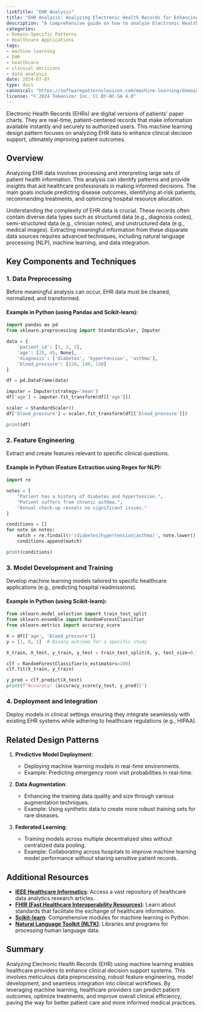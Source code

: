```yaml
---
linkTitle: "EHR Analysis"
title: "EHR Analysis: Analyzing Electronic Health Records for Enhancing Clinical Decision Support"
description: "A comprehensive guide on how to analyze Electronic Health Records (EHR) to improve clinical decision support systems in healthcare applications."
categories:
- Domain-Specific Patterns
- Healthcare Applications
tags:
- machine learning
- EHR
- healthcare
- clinical decisions
- data analysis
date: 2024-07-07
type: docs
canonical: "https://softwarepatternslexicon.com/machine-learning/domain-specific-patterns/healthcare-applications-(continued)/ehr-analysis"
license: "© 2024 Tokenizer Inc. CC BY-NC-SA 4.0"
---
```



Electronic Health Records (EHRs) are digital versions of patients' paper charts. They are real-time, patient-centered records that make information available instantly and securely to authorized users. This machine learning design pattern focuses on analyzing EHR data to enhance clinical decision support, ultimately improving patient outcomes.

## Overview

Analyzing EHR data involves processing and interpreting large sets of patient health information. This analysis can identify patterns and provide insights that aid healthcare professionals in making informed decisions. The main goals include predicting disease outcomes, identifying at-risk patients, recommending treatments, and optimizing hospital resource allocation.

Understanding the complexity of EHR data is crucial. These records often contain diverse data types such as structured data (e.g., diagnosis codes), semi-structured data (e.g., clinician notes), and unstructured data (e.g., medical images). Extracting meaningful information from these disparate data sources requires advanced techniques, including natural language processing (NLP), machine learning, and data integration.

## Key Components and Techniques

### 1. Data Preprocessing
Before meaningful analysis can occur, EHR data must be cleaned, normalized, and transformed.

#### Example in Python (using Pandas and Scikit-learn):

```python
import pandas as pd
from sklearn.preprocessing import StandardScaler, Imputer

data = {
    'patient_id': [1, 2, 3],
    'age': [25, 45, None],
    'diagnosis': ['diabetes', 'hypertension', 'asthma'],
    'blood_pressure': [120, 140, 130]
}

df = pd.DataFrame(data)

imputer = Imputer(strategy='mean')
df['age'] = imputer.fit_transform(df[['age']])

scaler = StandardScaler()
df['blood_pressure'] = scaler.fit_transform(df[['blood_pressure']])

print(df)
```

### 2. Feature Engineering
Extract and create features relevant to specific clinical questions.

#### Example in Python (Feature Extraction using Regex for NLP):

```python
import re

notes = [
    "Patient has a history of diabetes and hypertension.",
    "Patient suffers from chronic asthma.",
    "Annual check-up reveals no significant issues."
]

conditions = []
for note in notes:
    match = re.findall(r'(diabetes|hypertension|asthma)', note.lower())
    conditions.append(match)

print(conditions)
```

### 3. Model Development and Training
Develop machine learning models tailored to specific healthcare applications (e.g., predicting hospital readmissions).

#### Example in Python (using Scikit-learn):

```python
from sklearn.model_selection import train_test_split
from sklearn.ensemble import RandomForestClassifier
from sklearn.metrics import accuracy_score

X = df[['age', 'blood_pressure']]
y = [1, 0, 1]  # Binary outcome for a specific study

X_train, X_test, y_train, y_test = train_test_split(X, y, test_size=0.33, random_state=42)

clf = RandomForestClassifier(n_estimators=100)
clf.fit(X_train, y_train)

y_pred = clf.predict(X_test)
print(f"Accuracy: {accuracy_score(y_test, y_pred)}")
```

### 4. Deployment and Integration
Deploy models in clinical settings ensuring they integrate seamlessly with existing EHR systems while adhering to healthcare regulations (e.g., HIPAA).

## Related Design Patterns

1. **Predictive Model Deployment**:
   - Deploying machine learning models in real-time environments.
   - Example: Predicting emergency room visit probabilities in real-time.

2. **Data Augmentation**:
   - Enhancing the training data quality and size through various augmentation techniques.
   - Example: Using synthetic data to create more robust training sets for rare diseases.

3. **Federated Learning**:
   - Training models across multiple decentralized sites without centralized data pooling.
   - Example: Collaborating across hospitals to improve machine learning model performance without sharing sensitive patient records.

## Additional Resources

- **[IEEE Healthcare Informatics](https://ieeexplore.ieee.org/Xplore/home.jsp)**: Access a vast repository of healthcare data analytics research articles.
- **[FHIR (Fast Healthcare Interoperability Resources)](https://www.hl7.org/fhir/overview.html)**: Learn about standards that facilitate the exchange of healthcare information.
- **[Scikit-learn](https://scikit-learn.org/stable/)**: Comprehensive modules for machine learning in Python.
- **[Natural Language Toolkit (NLTK)](https://www.nltk.org/)**: Libraries and programs for processing human language data.

## Summary

Analyzing Electronic Health Records (EHR) using machine learning enables healthcare providers to enhance clinical decision support systems. This involves meticulous data preprocessing, robust feature engineering, model development, and seamless integration into clinical workflows. By leveraging machine learning, healthcare providers can predict patient outcomes, optimize treatments, and improve overall clinical efficiency, paving the way for better patient care and more informed medical practices.
